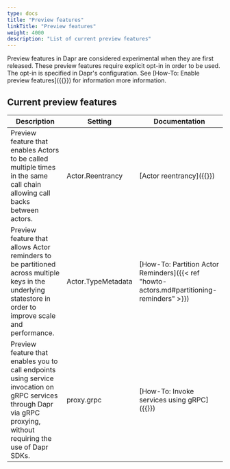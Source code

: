 ```yaml
---
type: docs
title: "Preview features"
linkTitle: "Preview features"
weight: 4000
description: "List of current preview features"
---
```

Preview features in Dapr are considered experimental when they are first released. These preview features require explicit opt-in in order to be used. The opt-in is specified in Dapr's configuration. See [How-To: Enable preview features]({{<ref preview-features>}}) for information more information.


## Current preview features
| Description | Setting | Documentation |
|-------------|---------|---------------|
| Preview feature that enables Actors to be called multiple times in the same call chain allowing call backs between actors. | Actor.Reentrancy | [Actor reentrancy]({{<ref actor-reentrancy>}}) |
| Preview feature that allows Actor reminders to be partitioned across multiple keys in the underlying statestore in order to improve scale and performance. | Actor.TypeMetadata | [How-To: Partition Actor Reminders]({{< ref "howto-actors.md#partitioning-reminders" >}}) |
| Preview feature that enables you to call endpoints using service invocation on gRPC services through Dapr via gRPC proxying, without requiring the use of Dapr SDKs. | proxy.grpc | [How-To: Invoke services using gRPC]({{<ref howto-invoke-services-grpc>}}) |
